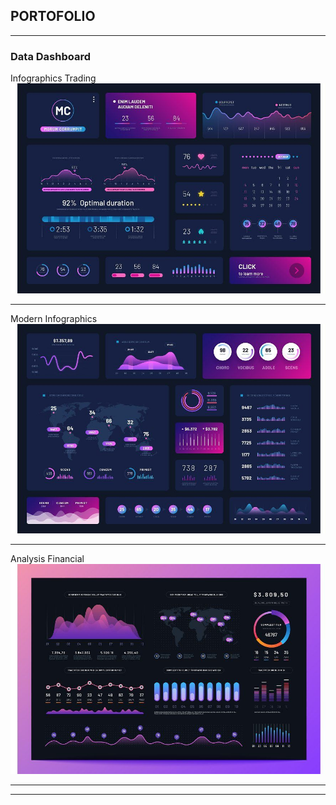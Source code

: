 ## PORTOFOLIO

---

### Data Dashboard

Infographics Trading
<img src="images/dashboard1.jpg?raw=true"/>

---
Modern Infographics
<img src="images/dashboard2.jpg?raw=true"/>

---
Analysis Financial
<img src="images/dashboard3.jpg?raw=true"/>

---





---
<p style="font-size:11px"></p>
<!-- Remove above link if you don't want to attibute -->
